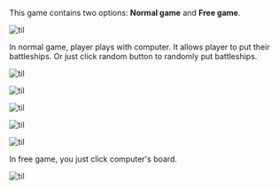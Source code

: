 
This game contains two options: **Normal game** and **Free game**.

![til](./resources/homepage.gif)



In normal game, player plays with computer. It allows player to put their battleships. Or just click random button to randomly put battleships.

![til](./resources/drag.gif)

![til](./resources/redrag.gif)

![til](./resources/changedir.gif)

![til](./resources/random.gif)

![til](./resources/normalgame.gif)




In free game, you just click computer's board.

![til](./resources/freegame.gif)
